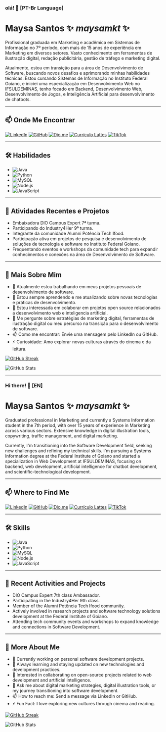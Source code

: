 ### olá! 👋 [PT-Br Language]

# Maysa Santos ✨ _maysamkt_ ✨

Profissional graduada em Marketing e acadêmica em Sistemas de Informação no 7º período, com mais de 15 anos de experiência em Marketing em diversos setores. Vasto conhecimento em ferramentas de ilustração digital, redação publicitária, gestão de tráfego e marketing digital.

Atualmente, estou em transição para a área de Desenvolvimento de Software, buscando novos desafios e aprimorando minhas habilidades técnicas. Estou cursando Sistemas de Informação no Instituto Federal Goiano, e iniciei uma especialização em Desenvolvimento Web no IFSULDEMINAS, tenho focado em Backend, Desenvolvimento Web, Desenvolvimento de Jogos, e Inteligência Artificial para desenvolvimento de chatbots.

***
## 📫 Onde Me Encontrar

[![LinkedIn](https://img.shields.io/badge/LinkedIn-0077B5?style=for-the-badge&logo=linkedin&logoColor=white)](https://www.linkedin.com/in/maysa-santos-mkt/) 
[![GitHub](https://img.shields.io/badge/GitHub-100000?style=for-the-badge&logo=github&logoColor=white)](https://github.com/maysamkt)
[![Dio.me](https://img.shields.io/badge/Dio.me-FF0000?style=for-the-badge&logo=dev.to&logoColor=white)](https://www.dio.me/users/maysamkt)
[![Currículo Lattes](https://img.shields.io/badge/Currículo%20Lattes-FF7F00?style=for-the-badge&logo=adobeacrobatreader&logoColor=white)](http://lattes.cnpq.br/0276273186011325)
[![TikTok](https://img.shields.io/badge/TikTok-00000?logo=TikTok&logoColor=fff&color=000)](https://www.tiktok.com/@maysamkt)

***
## 🛠 Habilidades

- ![Java](https://img.shields.io/badge/Java-000?style=for-the-badge&logo=java) 
- ![Python](https://img.shields.io/badge/Python-14354C?style=for-the-badge&logo=python&logoColor=white)
- ![MySQL](https://img.shields.io/badge/MySQL-00000F?style=for-the-badge&logo=mysql&logoColor=white)
- ![Node.js](https://img.shields.io/badge/Node.js-43853D?style=for-the-badge&logo=node.js&logoColor=white)
- ![JavaScript](https://img.shields.io/badge/JavaScript-F7DF1E?style=for-the-badge&logo=javascript&logoColor=black)

***
## 🌱 Atividades Recentes e Projetos

- Embaixadora DIO Campus Expert 7ª turma.
- Participando do Industry4Her 9ª turma.
- Integrante da comunidade Alumni Potência Tech Ifood.
- Participação ativa em projetos de pesquisa e desenvolvimento de soluções de tecnologia e software no Instituto Federal Goiano.
- Frequentando eventos e workshops da comunidade tech para expandir conhecimentos e conexões na área de Desenvolvimento de Software.

***
## 🤔 Mais Sobre Mim

- 🔭 Atualmente estou trabalhando em meus projetos pessoais de desenvolvimento de software.
- 🌱 Estou sempre aprendendo e me atualizando sobre novas tecnologias e práticas de desenvolvimento.
- 👯 Estou interessada em colaborar em projetos open source relacionados a desenvolvimento web e inteligencia artificial.
- 💬 Me pergunte sobre estratégias de marketing digital, ferramentas de ilustração digital ou meu percurso na transição para o desenvolvimento de software.
- 📫 Como me encontrar: Envie uma mensagem pelo LinkedIn ou GitHub.
- ⚡ Curiosidade: Amo explorar novas culturas através do cinema e da leitura.

[![GitHub Streak](https://streak-stats.demolab.com?user=Maysamkt&theme=dark&locale=pt_BR&date_format=j%20M%5B%20Y%5D)](https://git.io/streak-stats)

![GitHub Stats](https://github-readme-stats.vercel.app/api?username=Maysamkt&theme=neon&bg_color=&border_color=000&show_icons=true&icon_color=neon&title_color=F&text_color=)


***

### Hi there! 👋 [EN]

# Maysa Santos ✨ _maysamkt_ ✨

Graduated professional in Marketing and currently a Systems Information student in the 7th period, with over 15 years of experience in Marketing across various sectors. Extensive knowledge in digital illustration tools, copywriting, traffic management, and digital marketing.

Currently, I'm transitioning into the Software Development field, seeking new challenges and refining my technical skills. I'm pursuing a Systems Information degree at the Federal Institute of Goiano and started a specialization in Web Development at IFSULDEMINAS, focusing on backend, web development, artificial intelligence for chatbot development, and scientific-technological development.
***
## 📫 Where to Find Me

[![LinkedIn](https://img.shields.io/badge/LinkedIn-0077B5?style=for-the-badge&logo=linkedin&logoColor=white)](https://www.linkedin.com/in/maysa-santos-mkt/) 
[![GitHub](https://img.shields.io/badge/GitHub-100000?style=for-the-badge&logo=github&logoColor=white)](https://github.com/maysamkt)
[![Dio.me](https://img.shields.io/badge/Dio.me-FF0000?style=for-the-badge&logo=dev.to&logoColor=white)](https://www.dio.me/users/maysamkt)
[![Currículo Lattes](https://img.shields.io/badge/Currículo%20Lattes-FF7F00?style=for-the-badge&logo=adobeacrobatreader&logoColor=white)](http://lattes.cnpq.br/0276273186011325)
[![TikTok](https://img.shields.io/badge/TikTok-00000?logo=TikTok&logoColor=fff&color=000)](https://www.tiktok.com/@maysamkt)
***
## 🛠 Skills

- ![Java](https://img.shields.io/badge/Java-000?style=for-the-badge&logo=java) 
- ![Python](https://img.shields.io/badge/Python-14354C?style=for-the-badge&logo=python&logoColor=white)
- ![MySQL](https://img.shields.io/badge/MySQL-00000F?style=for-the-badge&logo=mysql&logoColor=white)
- ![Node.js](https://img.shields.io/badge/Node.js-43853D?style=for-the-badge&logo=node.js&logoColor=white)
- ![JavaScript](https://img.shields.io/badge/JavaScript-F7DF1E?style=for-the-badge&logo=javascript&logoColor=black)
***
## 🌱 Recent Activities and Projects

- DIO Campus Expert 7th class Ambassador.
- Participating in the Industry4Her 9th class.
- Member of the Alumni Potência Tech Ifood community.
- Actively involved in research projects and software technology solutions development at the Federal Institute of Goiano.
- Attending tech community events and workshops to expand knowledge and connections in Software Development.
***
## 🤔 More About Me

- 🔭 Currently working on personal software development projects.
- 🌱 Always learning and staying updated on new technologies and development practices.
- 👯 Interested in collaborating on open-source projects related to web development and artificial intelligence.
- 💬 Ask me about digital marketing strategies, digital illustration tools, or my journey transitioning into software development.
- 📫 How to reach me: Send a message via LinkedIn or GitHub.
- ⚡ Fun Fact: I love exploring new cultures through cinema and reading.

[![GitHub Streak](https://streak-stats.demolab.com?user=Maysamkt&theme=dark&locale=pt_BR&date_format=j%20M%5B%20Y%5D)](https://git.io/streak-stats)

![GitHub Stats](https://github-readme-stats.vercel.app/api?username=Maysamkt&theme=neon&bg_color=&border_color=000&show_icons=true&icon_color=neon&title_color=F&text_color=)

